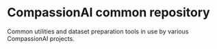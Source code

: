 # CompassionAI common repository

Common utilities and dataset preparation tools in use by various CompassionAI projects.
